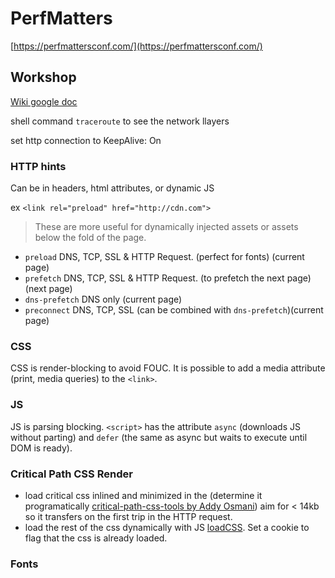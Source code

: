 # PerfMatters

[https://perfmattersconf.com/](https://perfmattersconf.com/)

## Workshop

[Wiki google doc](https://docs.google.com/document/d/1ok9lyjhOfWf12jH_cPFh-ctMJm695HNJM67747kxJ5M/edit?usp=sharing)

shell command `traceroute` to see the network llayers

set http connection to KeepAlive: On

### HTTP hints

Can be in headers, html attributes, or dynamic JS

ex `<link rel="preload" href="http://cdn.com">`

> These are more useful for dynamically injected assets or assets below the fold of the page.

* `preload` DNS, TCP, SSL & HTTP Request. (perfect for fonts) (current page)
* `prefetch` DNS, TCP, SSL & HTTP Request. (to prefetch the next page) (next page)
* `dns-prefetch` DNS only (current page)
* `preconnect` DNS, TCP, SSL (can be combined with `dns-prefetch`)(current page)


### CSS

CSS is render-blocking to avoid FOUC. 
It is possible to add a media attribute (print, media queries) to the `<link>`.

### JS 

JS is parsing blocking.
`<script>` has the attribute `async` (downloads JS without parting) and `defer` (the same as async but waits to execute until DOM is ready).

### Critical Path CSS Render

* load critical css inlined and minimized in the <head> (determine it programatically [critical-path-css-tools by Addy Osmani](https://github.com/addyosmani/critical-path-css-tools)) aim for < 14kb so it transfers on the first trip in the HTTP request.
* load the rest of the css dynamically with JS [loadCSS](https://github.com/filamentgroup/loadCSS). Set a cookie to flag that the css is already loaded.

### Fonts